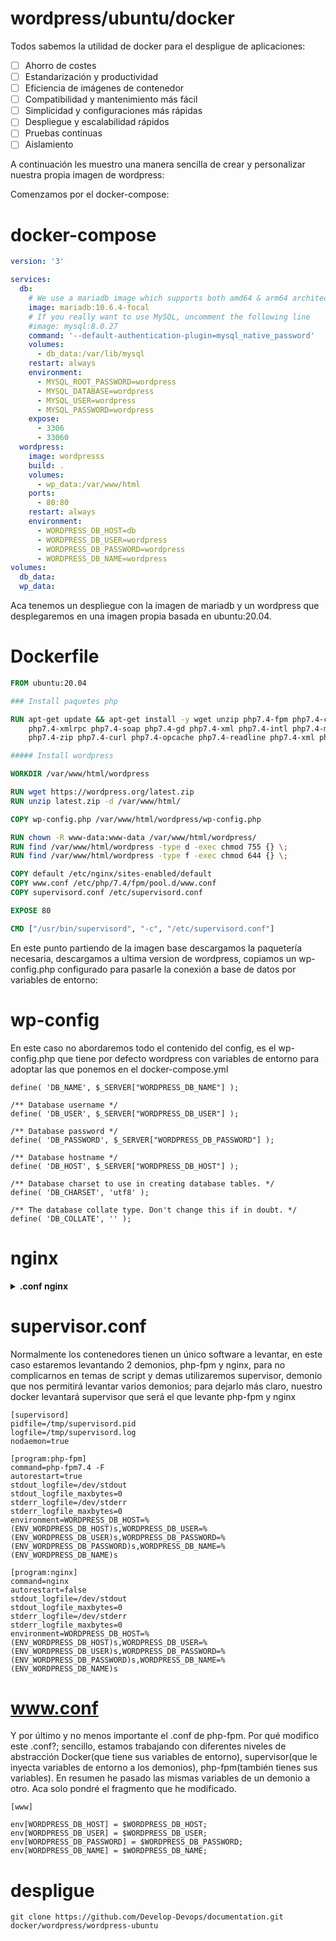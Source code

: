 wordpress/ubuntu/docker
=========

Todos sabemos la utilidad de docker para el despligue de aplicaciones:

- [ ] Ahorro de costes
- [ ] Estandarización y productividad
- [ ] Eficiencia de imágenes de contenedor
- [ ] Compatibilidad y mantenimiento más fácil
- [ ] Simplicidad y configuraciones más rápidas
- [ ] Despliegue y escalabilidad rápidos
- [ ] Pruebas continuas
- [ ] Aislamiento

A continuación les muestro una manera sencilla de crear y personalizar nuestra propia imagen de wordpress:

Comenzamos por el docker-compose:

# docker-compose

```docker-compose.yaml
version: '3'

services:
  db:
    # We use a mariadb image which supports both amd64 & arm64 architecture
    image: mariadb:10.6.4-focal
    # If you really want to use MySQL, uncomment the following line
    #image: mysql:8.0.27
    command: '--default-authentication-plugin=mysql_native_password'
    volumes:
      - db_data:/var/lib/mysql
    restart: always
    environment:
      - MYSQL_ROOT_PASSWORD=wordpress
      - MYSQL_DATABASE=wordpress
      - MYSQL_USER=wordpress
      - MYSQL_PASSWORD=wordpress
    expose:
      - 3306
      - 33060
  wordpress:
    image: wordpresss
    build: .
    volumes:
      - wp_data:/var/www/html
    ports:
      - 80:80
    restart: always
    environment:
      - WORDPRESS_DB_HOST=db
      - WORDPRESS_DB_USER=wordpress
      - WORDPRESS_DB_PASSWORD=wordpress
      - WORDPRESS_DB_NAME=wordpress
volumes:
  db_data:
  wp_data:
```
Aca tenemos un despliegue con la imagen de mariadb y un wordpress que desplegaremos en una imagen propia basada en ubuntu:20.04.

# Dockerfile
```Dockerfile
FROM ubuntu:20.04

### Install paquetes php 

RUN apt-get update && apt-get install -y wget unzip php7.4-fpm php7.4-cli php7.4-common php7.4-mbstring \
    php7.4-xmlrpc php7.4-soap php7.4-gd php7.4-xml php7.4-intl php7.4-mysql php7.4-cli php7.4-ldap \
    php7.4-zip php7.4-curl php7.4-opcache php7.4-readline php7.4-xml php7.4-gd nginx supervisor 

##### Install wordpress

WORKDIR /var/www/html/wordpress

RUN wget https://wordpress.org/latest.zip
RUN unzip latest.zip -d /var/www/html/

COPY wp-config.php /var/www/html/wordpress/wp-config.php

RUN chown -R www-data:www-data /var/www/html/wordpress/
RUN find /var/www/html/wordpress -type d -exec chmod 755 {} \;
RUN find /var/www/html/wordpress -type f -exec chmod 644 {} \;

COPY default /etc/nginx/sites-enabled/default
COPY www.conf /etc/php/7.4/fpm/pool.d/www.conf
COPY supervisord.conf /etc/supervisord.conf

EXPOSE 80

CMD ["/usr/bin/supervisord", "-c", "/etc/supervisord.conf"]
```
En este punto partiendo de la imagen base descargamos la paquetería necesaria, descargamos a ultima version de wordpress, copiamos un wp-config.php configurado para pasarle la conexión a base de datos por variables de entorno:

# wp-config
En este caso no abordaremos todo el contenido del config, es el wp-config.php que tiene por defecto wordpress con variables de entorno para adoptar las que ponemos en el docker-compose.yml

```
define( 'DB_NAME', $_SERVER["WORDPRESS_DB_NAME"] );

/** Database username */
define( 'DB_USER', $_SERVER["WORDPRESS_DB_USER"] );

/** Database password */
define( 'DB_PASSWORD', $_SERVER["WORDPRESS_DB_PASSWORD"] );

/** Database hostname */
define( 'DB_HOST', $_SERVER["WORDPRESS_DB_HOST"] );

/** Database charset to use in creating database tables. */
define( 'DB_CHARSET', 'utf8' );

/** The database collate type. Don't change this if in doubt. */
define( 'DB_COLLATE', '' );
```

# nginx

<details><summary><b> .conf nginx</b></summary>
Aca configuramos un .conf de nginx para responder por el puerto 80, puerto que mapeamos en el docker-compose, es una configuración básica, la configuraciones avanzadas las dejaremos para el nginx que sirva de proxy inverso
  
```
server {
  server_name _;

        listen 80 default_server;
        listen [::]:80 default_server;

  root /var/www/html/wordpress;

  index index.php index.html index.htm index.nginx-debian.html;


  location / {
  try_files $uri $uri/ /index.php?$args;
 }

  location ~* /wp-sitemap.*\.xml {
    try_files $uri $uri/ /index.php$is_args$args;
  }

  client_max_body_size 100M;
  location ~ \.php$ {
    fastcgi_pass unix:/run/php/php7.4-fpm.sock;
    fastcgi_param SCRIPT_FILENAME $document_root$fastcgi_script_name;
    include fastcgi_params;
    include snippets/fastcgi-php.conf;
    fastcgi_buffer_size 128k;
    fastcgi_buffers 4 128k;
    fastcgi_intercept_errors on;
  }

 gzip on;
 gzip_comp_level 6;
 gzip_min_length 1000;
 gzip_proxied any;
 gzip_disable "msie6";
 gzip_types
     application/atom+xml
     application/geo+json
     application/javascript
     application/x-javascript
     application/json
     application/ld+json
     application/manifest+json
     application/rdf+xml
     application/rss+xml
     application/xhtml+xml
     application/xml
     font/eot
     font/otf
     font/ttf
     image/svg+xml
     text/css
     text/javascript
     text/plain
     text/xml;

  # assets, media
  location ~* \.(?:css(\.map)?|js(\.map)?|jpe?g|png|gif|ico|cur|heic|webp|tiff?|mp3|m4a|aac|ogg|midi?|wav|mp4|mov|webm|mpe?g|avi|ogv|flv|wmv)$ {
      expires    90d;
      access_log off;
  }

  # svg, fonts
  location ~* \.(?:svgz?|ttf|ttc|otf|eot|woff2?)$ {
      add_header Access-Control-Allow-Origin "*";
      expires    90d;
      access_log off;
  }

  location ~ /\.ht {
      access_log off;
      log_not_found off;
      deny all;
  }


}

```
</details>


# supervisor.conf
Normalmente los contenedores tienen un único software a levantar, en este caso estaremos levantando 2 demonios, php-fpm y nginx, para no complicarnos en temas de script y demas utilizaremos supervisor, demonio que nos permitirá levantar varios demonios; para dejarlo más claro, nuestro docker levantará supervisor que será el que levante php-fpm y nginx

```
[supervisord]
pidfile=/tmp/supervisord.pid
logfile=/tmp/supervisord.log
nodaemon=true

[program:php-fpm]
command=php-fpm7.4 -F
autorestart=true
stdout_logfile=/dev/stdout
stdout_logfile_maxbytes=0
stderr_logfile=/dev/stderr
stderr_logfile_maxbytes=0
environment=WORDPRESS_DB_HOST=%(ENV_WORDPRESS_DB_HOST)s,WORDPRESS_DB_USER=%(ENV_WORDPRESS_DB_USER)s,WORDPRESS_DB_PASSWORD=%(ENV_WORDPRESS_DB_PASSWORD)s,WORDPRESS_DB_NAME=%(ENV_WORDPRESS_DB_NAME)s

[program:nginx]
command=nginx
autorestart=false
stdout_logfile=/dev/stdout
stdout_logfile_maxbytes=0
stderr_logfile=/dev/stderr
stderr_logfile_maxbytes=0
environment=WORDPRESS_DB_HOST=%(ENV_WORDPRESS_DB_HOST)s,WORDPRESS_DB_USER=%(ENV_WORDPRESS_DB_USER)s,WORDPRESS_DB_PASSWORD=%(ENV_WORDPRESS_DB_PASSWORD)s,WORDPRESS_DB_NAME=%(ENV_WORDPRESS_DB_NAME)s
```

# www.conf

Y por último y no menos importante el .conf de php-fpm. Por qué modifico este .conf?; sencillo, estamos trabajando con diferentes niveles de abstracción Docker(que tiene sus variables de entorno), supervisor(que le inyecta variables de entorno a los demonios), php-fpm(también tienes sus variables). En resumen he pasado las mismas variables de un demonio a otro. Aca solo pondré el fragmento que he modificado.

```
[www]

env[WORDPRESS_DB_HOST] = $WORDPRESS_DB_HOST;
env[WORDPRESS_DB_USER] = $WORDPRESS_DB_USER;
env[WORDPRESS_DB_PASSWORD] = $WORDPRESS_DB_PASSWORD;
env[WORDPRESS_DB_NAME] = $WORDPRESS_DB_NAME;
```

# despligue

```
git clone https://github.com/Develop-Devops/documentation.git docker/wordpress/wordpress-ubuntu
```